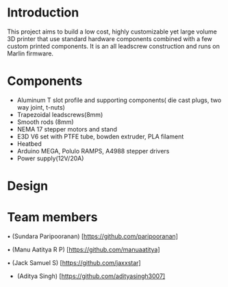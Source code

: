 # Introduction 
This project aims to build a low cost, highly customizable yet large volume 3D printer that use standard hardware components combined with a few custom printed components. It is an all leadscrew construction and runs on Marlin firmware.

# Components
* Aluminum T slot profile and supporting components( die cast plugs, two way joint, t-nuts)
* Trapezoidal leadscrews(8mm)
* Smooth rods (8mm)
* NEMA 17 stepper motors and stand
* E3D V6 set with PTFE tube, bowden extruder, PLA filament
* Heatbed
* Arduino MEGA, Polulo RAMPS, A4988 stepper drivers
* Power supply(12V/20A)

# Design

# Team members
  • (Sundara Paripooranan) [https://github.com/paripooranan]
     
  • (Manu Aatitya R P) [https://github.com/manuaatitya]  
  
  • (Jack Samuel S) [https://github.com/jaxxstar]
  
  * (Aditya Singh) [https://github.com/adityasingh3007]

